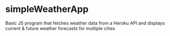 # simpleWeatherApp

Basic JS program that fetches weather data from a Heroku API and displays current & future weather forecasts for multiple cities

